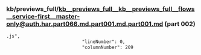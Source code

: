 ### kb/previews_full/kb__previews_full__kb__previews_full__flows__service-first__master-only@auth.har.part066.md.part001.md.part001.md (part 002)

```md
.js",
                            "lineNumber": 0,
                            "columnNumber": 209
                        
```

```
